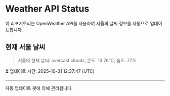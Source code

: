 
# Weather API Status

이 리포지토리는 OpenWeather API를 사용하여 서울의 날씨 정보를 자동으로 업데이트합니다.

## 현재 서울 날씨
> 서울의 현재 날씨: overcast clouds, 온도: 13.76°C, 습도: 77%

⏳ 업데이트 시간: 2025-10-31 12:37:47 (UTC)

---
자동 업데이트 봇에 의해 관리됩니다.
